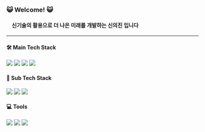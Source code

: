 ### 😺 Welcome! 😺
####   신기술의 활용으로 더 나은 미래를 개발하는 신의진 입니다

***

#### 🛠 Main Tech Stack
<img src="https://img.shields.io/badge/Spring-6DB33F?style=flat&logo=Spring&logoColor=white"/>
<img src="https://img.shields.io/badge/Python-3776AB?style=flat&logo=Python&logoColor=white"/>
<img src="https://img.shields.io/badge/TensorFlow-FF6F00?style=flat&logo=TensorFlow&logoColor=white"/>
<img src="https://img.shields.io/badge/PyTorch-EE4C2C?style=flat&logo=PyTorch&logoColor=white"/>

 
#### 🔧 Sub Tech Stack
<img src="https://img.shields.io/badge/MySQL-4479A1?style=flat&logo=MySQL&logoColor=white"/></a> 
<img src="https://img.shields.io/badge/Spring Boot-6DB33F?style=flat&logo=springboot&logoColor=white"/></a> 
<img src="https://img.shields.io/badge/Amazon AWS-232F3E?style=flat&logo=amazonaws&logoColor=white"/></a> 
             
#### 💻 Tools
<img src="https://img.shields.io/badge/vscode-5C2D91?style=flat-square&logo=visual%20studio&logoColor=white"></a>
<img src="https://img.shields.io/badge/Intellij Idea-000000?style=flat&logo=intellijidea&logoColor=white"/></a> 
<img src="https://img.shields.io/badge/GIT-E44C30?style=flat-square&logo=git&logoColor=white"></a>
